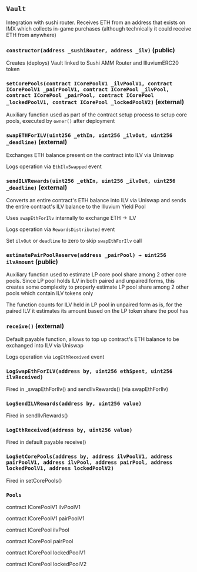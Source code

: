 ## `Vault`

Integration with sushi router.
     Receives ETH from an address that exists on IMX which collects in-game purchases
     (although technically it could receive ETH from anywhere)





### `constructor(address _sushiRouter, address _ilv)` (public)

Creates (deploys) Vault linked to Sushi AMM Router and IlluviumERC20 token





### `setCorePools(contract ICorePoolV1 _ilvPoolV1, contract ICorePoolV1 _pairPoolV1, contract ICorePool _ilvPool, contract ICorePool _pairPool, contract ICorePool _lockedPoolV1, contract ICorePool _lockedPoolV2)` (external)



Auxiliary function used as part of the contract setup process to setup core pools,
     executed by `owner()` after deployment



### `swapETHForILV(uint256 _ethIn, uint256 _ilvOut, uint256 _deadline)` (external)

Exchanges ETH balance present on the contract into ILV via Uniswap



Logs operation via `EthIlvSwapped` event



### `sendILVRewards(uint256 _ethIn, uint256 _ilvOut, uint256 _deadline)` (external)

Converts an entire contract's ETH balance into ILV via Uniswap and
     sends the entire contract's ILV balance to the Illuvium Yield Pool



Uses `swapEthForIlv` internally to exchange ETH -> ILV

Logs operation via `RewardsDistributed` event

Set `ilvOut` or `deadline` to zero to skip `swapEthForIlv` call



### `estimatePairPoolReserve(address _pairPool) → uint256 ilvAmount` (public)



Auxiliary function used to estimate LP core pool share among 2 other core pools.
     Since LP pool holds ILV in both paired and unpaired forms, this creates some complexity to
     properly estimate LP pool share among 2 other pools which contain ILV tokens only

The function counts for ILV held in LP pool in unpaired form as is,
     for the paired ILV it estimates its amount based on the LP token share the pool has



### `receive()` (external)

Default payable function, allows to top up contract's ETH balance
     to be exchanged into ILV via Uniswap



Logs operation via `LogEthReceived` event


### `LogSwapEthForILV(address by, uint256 ethSpent, uint256 ilvReceived)`



Fired in _swapEthForIlv() and sendIlvRewards() (via swapEthForIlv)



### `LogSendILVRewards(address by, uint256 value)`



Fired in sendIlvRewards()



### `LogEthReceived(address by, uint256 value)`



Fired in default payable receive()



### `LogSetCorePools(address by, address ilvPoolV1, address pairPoolV1, address ilvPool, address pairPool, address lockedPoolV1, address lockedPoolV2)`



Fired in setCorePools()




### `Pools`


contract ICorePoolV1 ilvPoolV1


contract ICorePoolV1 pairPoolV1


contract ICorePool ilvPool


contract ICorePool pairPool


contract ICorePool lockedPoolV1


contract ICorePool lockedPoolV2



